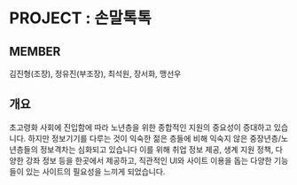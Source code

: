 # PROJECT : 손말톡톡
## MEMBER
김진형(조장), 정유진(부조장), 최석원, 장서화, 맹선우
## 개요  
초고령화 사회에 진입함에 따라 노년층을 위한 종합적인 지원의 중요성이 증대하고 있습니다. 하지만 정보기기를 다루는 것이 익숙한 젊은 층들에 비해 익숙지 않은 중장년층/노년층들의 정보격차는 심화되고 있습니다 이를 위해 취업 정보 제공, 생계 지원 정책, 다양한 강좌 정보 등을 한곳에서 제공하고, 직관적인 UI와 사이트 이용을 돕는 다양한 기능들이 있는 사이트의 필요성을 느끼게 되었습니다.



